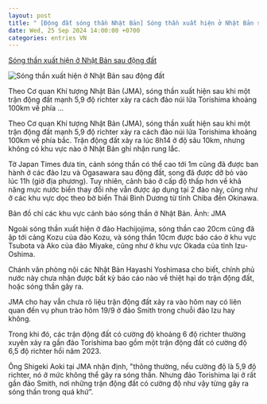 ```yaml
---
layout: post
title: " [Động đất sóng thần Nhật Bản] Sóng thần xuất hiện ở Nhật Bản sau động đất"
date: Wed, 25 Sep 2024 14:00:00 +0700
categories: entries VN
---
```

[Sóng thần xuất hiện ở Nhật Bản sau động đất](https://vietnamnet.vn/song-than-xuat-hien-o-nhat-ban-sau-dong-dat-2325414.html)

![Sóng thần xuất hiện ở Nhật Bản sau động đất](https://static-images.vnncdn.net/vps_images_publish/000001/000003/2024/9/24/song-than-xuat-hien-o-nhat-ban-sau-dong-dat-7109.jpg?width=0&s=u0Rm1ySsNOF_2UvJN7DpIA)

Theo Cơ quan Khí tượng Nhật Bản (JMA), sóng thần xuất hiện sau khi một trận động đất mạnh 5,9 độ richter xảy ra cách đảo núi lửa Torishima khoảng 100km về phía ...

Theo Cơ quan Khí tượng Nhật Bản (JMA), sóng thần xuất hiện sau khi một trận động đất mạnh 5,9 độ richter xảy ra cách đảo núi lửa Torishima khoảng 100km về phía bắc. Trận động đất xảy ra lúc 8h14 ở độ sâu 10km, nhưng không có khu vực nào ở Nhật Bản ghi nhận rung lắc.

Tờ Japan Times đưa tin, cảnh sóng thần có thể cao tới 1m cũng đã được ban hành ở các đảo Izu và Ogasawara sau động đất, song đã được dỡ bỏ vào lúc 11h (giờ địa phương). Tuy nhiên, cảnh báo ở cấp độ thấp hơn về khả năng mực nước biển thay đổi nhẹ vẫn được áp dụng tại 2 đảo này, cũng như ở các khu vực dọc theo bờ biển Thái Bình Dương từ tỉnh Chiba đến Okinawa.

Bản đồ chỉ các khu vực cảnh báo sóng thần ở Nhật Bản. Ảnh: JMA

Ngoài sóng thần xuất hiện ở đảo Hachijojima, sóng thần cao 20cm cũng đã ập tới cảng Kozu của đảo Kozu, và sóng thần 10cm được báo cáo ở khu vực Tsubota và Ako của đảo Miyake, cũng như ở khu vực Okada của tỉnh Izu-Oshima.

Chánh văn phòng nội các Nhật Bản Hayashi Yoshimasa cho biết, chính phủ nước này chưa nhận được bất kỳ báo cáo nào về thiệt hại do trận động đất, hoặc sóng thần gây ra.

JMA cho hay vẫn chưa rõ liệu trận động đất xảy ra vào hôm nay có liên quan đến vụ phun trào hôm 19/9 ở đảo Smith trong chuỗi đảo Izu hay không.

Trong khi đó, các trận động đất có cường độ khoảng 6 độ richter thường xuyên xảy ra gần đảo Torishima bao gồm một trận động đất có cường độ 6,5 độ richter hồi năm 2023.

Ông Shigeki Aoki tại JMA nhận định, "thông thường, nếu cường độ là 5,9 độ richter, nó ở mức không thể gây ra sóng thần. Nhưng đảo Torishima lại ở rất gần đảo Smith, nơi những trận động đất có cường độ như vậy từng gây ra sóng thần trong quá khứ”.

